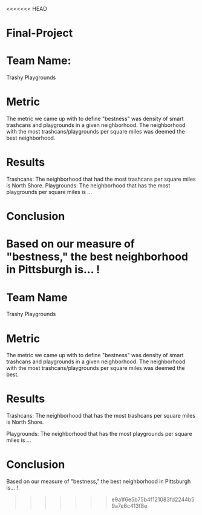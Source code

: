 <<<<<<< HEAD
# Final-Project

# Team Name: 
Trashy Playgrounds

# Metric
The metric we came up with to define "bestness" was density of smart trashcans and playgrounds in a given neighborhood. The neighborhood with the most trashcans/playgrounds per square miles was deemed the best neighborhood.

# Results
Trashcans: The neighborhood that had the most trashcans per square miles is North Shore.
Playgrounds: The neighborhood that has the most playgrounds per square miles is ...

# Conclusion
Based on our measure of "bestness," the best neighborhood in Pittsburgh is... !
=======
# Team Name
Trashy Playgrounds

# Metric
The metric we came up with to define "bestness" was density of smart trashcans and playgrounds in a given neighborhood. The neighborhood with the most trashcans/playgrounds per square miles was deemed the best.

# Results
Trashcans: The neighborhood that has the most trashcans per square miles is North Shore.

Playgrounds: The neighborhood that has the most playgrounds per square miles is ...

# Conclusion
Based on our measure of "bestness," the best neighborhood in Pittsburgh is... !
>>>>>>> e9a1f6e5b75b4f121083fd2244b59a7e6c413f8e
